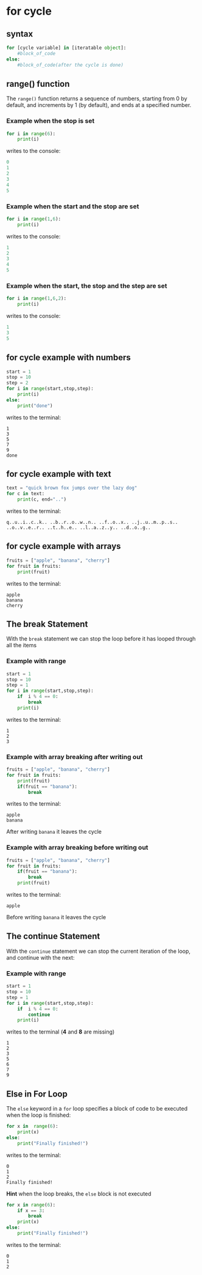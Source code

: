 # for cycle
## syntax
```py
for [cycle variable] in [iteratable object]:
	#block_of_code
else:
	#block_of_code(after the cycle is done)
```
## range() function
The `range()` function returns a sequence of numbers, starting from 0 by default, and increments by 1 (by default), and ends at a specified number.
### Example when the stop is set
```py
for i in range(6):
	print(i)
```
writes to the console:
```py
0
1
2
3
4
5
```
### Example when the start and the stop are set
```py
for i in range(1,6):
	print(i)
```
writes to the console:
```py
1
2
3
4
5
```
### Example when the start, the stop and the step are set
```py
for i in range(1,6,2):
	print(i)
```
writes to the console:
```py
1
3
5
```

## for cycle example with numbers
```py
start = 1
stop = 10
step = 2
for i in range(start,stop,step):
	print(i)
else:
	print("done")
```
writes to the terminal:
```
1
3
5
7
9
done
```

##  for cycle example with text
```py
text = "quick brown fox jumps over the lazy dog"
for c in text:
	print(c, end="..")
```
writes to the terminal:
```
q..u..i..c..k.. ..b..r..o..w..n.. ..f..o..x.. ..j..u..m..p..s.. ..o..v..e..r.. ..t..h..e.. ..l..a..z..y.. ..d..o..g..
```
##  for cycle example with arrays
```py
fruits = ["apple", "banana", "cherry"]  
for fruit in fruits:  
	print(fruit)
```
writes to the terminal:
```
apple
banana
cherry
```
## The break Statement
With the `break` statement we can stop the loop before it has looped through all the items
### Example with range
```py
start = 1
stop = 10
step = 1
for i in range(start,stop,step):
	if  i % 4 == 0:
		break
	print(i)
```
writes to the terminal:
```
1
2
3
```
### Example with array breaking after writing out
```py
fruits = ["apple", "banana", "cherry"]
for fruit in fruits:
	print(fruit)
	if(fruit == "banana"):
		break
```
writes to the terminal:
```
apple
banana
```
After writing `banana` it leaves the cycle
### Example with array breaking before writing out
```py
fruits = ["apple", "banana", "cherry"]
for fruit in fruits:
	if(fruit == "banana"):
		break
	print(fruit)
```
writes to the terminal:
```
apple
```
Before writing `banana` it leaves the cycle
## The continue Statement
With the `continue` statement we can stop the current iteration of the loop, and continue with the next:
### Example with range
```py
start = 1
stop = 10
step = 1
for i in range(start,stop,step):
	if  i % 4 == 0:
		continue
	print(i)
```
writes to the terminal (**4** and **8** are missing)
```
1
2
3
5
6
7
9
```
## Else in For Loop
The `else` keyword in a `for` loop specifies a block of code to be executed when the loop is finished:
```py
for x in  range(6):  
	print(x)  
else:  
	print("Finally finished!")
```

writes to the terminal:
```
0
1
2
Finally finished!
```
**Hint** when the loop breaks, the `else` block is not executed

```py
for x in range(6):
	if x == 3: 
		break
	print(x)
else:
	print("Finally finished!")

```

writes to the terminal:
```
0
1
2
```
